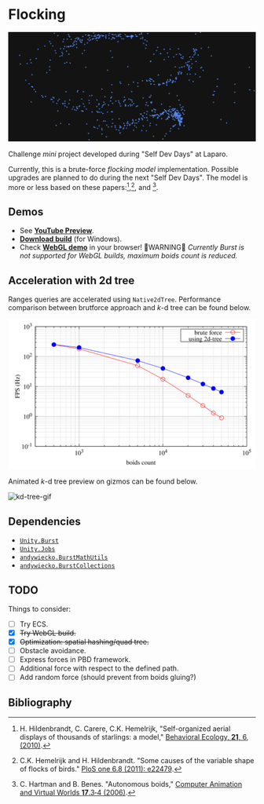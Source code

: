# Flocking

![example](Documentation~/example.png)

Challenge _mini_ project developed during "Self Dev Days" at Laparo.

Currently, this is a brute-force _flocking model_ implementation.
Possible upgrades are planned to do during the next "Self Dev Days".
The model is more or less based on these papers:[^1],[^2], and [^3].

## Demos

- See [**YouTube Preview**](https://www.youtube.com/watch?v=hJ5NsDk36LE).
- [**Download build**](https://github.com/andywiecko/Flocking/releases/download/v0.1.0/Win64.zip) (for Windows).
- Check [**WebGL demo**](https://andywiecko.github.io/Flocking) in your browser! 🔴WARNING🔴 _Currently Burst is not supported for WebGL builds, maximum boids count is reduced._

## Acceleration with 2d tree

Ranges queries are accelerated using `Native2dTree`.
Performance comparison between brutforce approach and _k_-d tree can be found below.

![flocking-with-kdtree](Documentation~/flocking-with-kdtree.svg)

Animated _k_-d tree preview on gizmos can be found below.

![kd-tree-gif](Documentation~/kd-tree-gif.gif)

## Dependencies

- [`Unity.Burst`](https://docs.unity3d.com/Packages/com.unity.burst@1.6/manual/index.html)
- [`Unity.Jobs`](https://docs.unity3d.com/Manual/JobSystem.html)
- [`andywiecko.BurstMathUtils`](https://github.com/andywiecko/BurstMathUtils.git)
- [`andywiecko.BurstCollections`](https://github.com/andywiecko/BurstCollections.git)

## TODO

Things to consider:

- [ ] Try ECS.
- [X] ~~Try WebGL build.~~
- [X] ~~Optimization: spatial hashing/quad tree.~~
- [ ] Obstacle avoidance.
- [ ] Express forces in PBD framework.
- [ ] Additional force with respect to the defined path.
- [ ] Add random force (should prevent from boids gluing?)

## Bibliography

[^1]:H. Hildenbrandt, C. Carere, C.K. Hemelrijk, "Self-organized aerial displays of thousands of starlings: a model," [Behavioral Ecology, **21**, 6, (2010)](https://doi.org/10.1093/beheco/arq149).

[^2]:C.K. Hemelrijk and H. Hildenbrandt. "Some causes of the variable shape of flocks of birds." [PloS one 6.8 (2011): e22479](https://doi.org/10.1371/journal.pone.0022479).

[^3]:C. Hartman and B. Benes. "Autonomous boids," [Computer Animation and Virtual Worlds **17**.3‐4 (2006)](https://doi.org/10.1002/cav.123).
